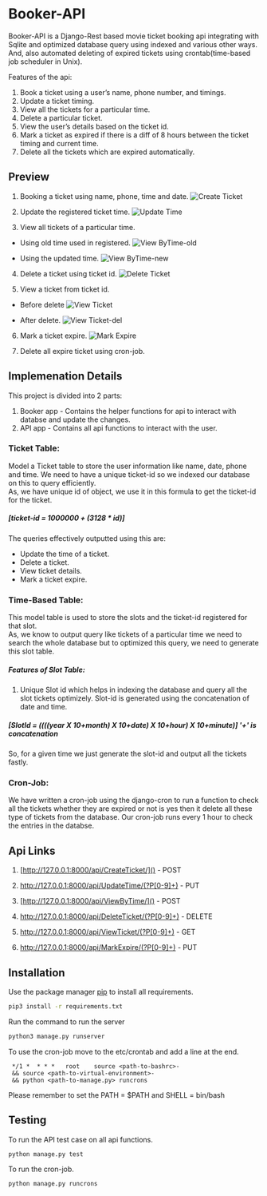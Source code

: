 # Booker-API

Booker-API is a Django-Rest based movie ticket booking api integrating with Sqlite and optimized database query using indexed and various other ways. And, also automated deleting of expired tickets using crontab(time-based job scheduler in Unix).

Features of the api:

1. Book a ticket using a user’s name, phone number, and timings.
2. Update a ticket timing.
3. View all the tickets for a particular time.
4. Delete a particular ticket.
5. View the user’s details based on the ticket id.
6. Mark a ticket as expired if there is a diff of 8 hours between 
   the ticket timing and current time.
7. Delete all the tickets which are expired automatically.

## Preview

1. Booking a ticket using name, phone, time and date.
![Create Ticket](https://raw.githubusercontent.com/SDISON/Booker-API/master/images/CreateTicket.png)

2. Update the registered ticket time.
![Update Time](https://raw.githubusercontent.com/SDISON/Booker-API/master/images/UpdateTime.png)

3. View all tickets of a particular time.

* Using old time used in registered.
![View ByTime-old](https://raw.githubusercontent.com/SDISON/Booker-API/master/images/ViewByTime-OLD.png)

* Using the updated time.
![View ByTime-new](https://raw.githubusercontent.com/SDISON/Booker-API/master/images/ViewByTime-Update.png)

4. Delete a ticket using ticket id.
![Delete Ticket](https://raw.githubusercontent.com/SDISON/Booker-API/master/images/DeleteTicket-1.png)

5. View a ticket from ticket id.

* Before delete
![View Ticket](https://raw.githubusercontent.com/SDISON/Booker-API/master/images/ViewTicket.png)

* After delete.
![View Ticket-del](https://raw.githubusercontent.com/SDISON/Booker-API/master/images/ViewTicket-DEL.png)

6. Mark a ticket expire.
![Mark Expire](https://raw.githubusercontent.com/SDISON/Booker-API/master/images/Mark-Expire.png)

7. Delete all expire ticket using cron-job.

## Implemenation Details

This project is divided into 2 parts:
1. Booker app - Contains the helper functions for api to interact with databse and update the changes.
2. API app - Contains all api functions to interact with the user.

### Ticket Table:
    
Model a Ticket table to store the user information like name, date, phone and time. We need to have a unique ticket-id so we indexed our database on this to query efficiently.\
As, we have unique id of object, we use it in this formula to get the ticket-id for the ticket.

##### [ticket-id = 1000000 + (3128 * id)]

The queries effectively outputted using this are:

* Update the time of a ticket.
* Delete a ticket.
* View ticket details.
* Mark a ticket expire.

### Time-Based Table:

This model table is used to store the slots and the ticket-id registered for that slot.\
As, we know to output query like tickets of a particular time we need to search the whole database but to optimized this query, we need to generate this slot table.

##### Features of Slot Table:
 
1. Unique Slot id which helps in indexing the database and query all the slot tickets optimizely. Slot-id is generated using the concatenation of date and time.

##### [SlotId = ((((year X 10+month) X 10+date) X 10+hour) X 10+minute)]    '+' is concatenation

So, for a given time we just generate the slot-id and output all the tickets fastly.

### Cron-Job:

We have written a cron-job using the django-cron to run a function to check all the tickets whether they are expired or not is yes then it delete all these type of tickets from the database. Our cron-job runs every 1 hour to check the entries in the databse.

## Api Links

1. [http://127.0.0.1:8000/api/CreateTicket/]() - POST
   
2. [http://127.0.0.1:8000/api/UpdateTime/(?P<pk>[0-9]+)]() - PUT

3. [http://127.0.0.1:8000/api/ViewByTime/]() - POST

4. [http://127.0.0.1:8000/api/DeleteTicket/(?P<pk>[0-9]+)]() - DELETE

5. [http://127.0.0.1:8000/api/ViewTicket/(?P<pk>[0-9]+)]() - GET

6. [http://127.0.0.1:8000/api/MarkExpire/(?P<pk>[0-9]+)]() - PUT

## Installation

Use the package manager [pip](https://pip.pypa.io/en/stable/) to install all requirements.
```bash
pip3 install -r requirements.txt
```

Run the command to run the server
```bash
python3 manage.py runserver
```
To use the cron-job move to the etc/crontab and add a line at the end.
```
 */1 *	* * *	root    source <path-to-bashrc>-
 && source <path-to-virtual-environment>-
 && python <path-to-manage.py> runcrons
```
Please remember to set the PATH = $PATH and SHELL = bin/bash

## Testing

To run the API test case on all api functions.
```bash
python manage.py test
```

To run the cron-job.
```bash
python manage.py runcrons
```
